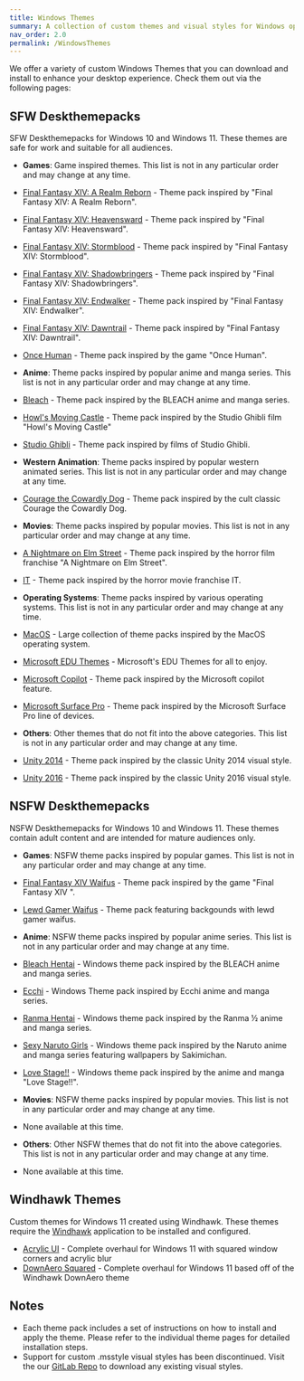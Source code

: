 ```yaml
---
title: Windows Themes
summary: A collection of custom themes and visual styles for Windows operating systems.
nav_order: 2.0
permalink: /WindowsThemes
---
```


We offer a variety of custom Windows Themes that you can download and install to enhance your desktop experience. Check them out via the following pages:

## SFW Deskthemepacks

SFW Deskthemepacks for Windows 10 and Windows 11. These themes are safe for work and suitable for all audiences.

- **Games**: Game inspired themes. This list is not in any particular order and may change at any time.

- [Final Fantasy XIV: A Realm Reborn](https://the-back-room.info/WindowsThemes/Deskthemepacks/FFXIVARealmReborn) - Theme pack inspired by "Final Fantasy XIV: A Realm Reborn".
- [Final Fantasy XIV: Heavensward](https://the-back-room.info/WindowsThemes/Deskthemepacks/FFXIVHeavensward) - Theme pack inspired by "Final Fantasy XIV: Heavensward".
- [Final Fantasy XIV: Stormblood](https://the-back-room.info/WindowsThemes/Deskthemepacks/FFXIVStormblood) - Theme pack inspired by "Final Fantasy XIV: Stormblood".
- [Final Fantasy XIV: Shadowbringers](https://the-back-room.info/WindowsThemes/Deskthemepacks/FFXIVShadowbringers) - Theme pack inspired by "Final Fantasy XIV: Shadowbringers".
- [Final Fantasy XIV: Endwalker](https://the-back-room.info/WindowsThemes/Deskthemepacks/FFXIVEW) - Theme pack inspired by "Final Fantasy XIV: Endwalker".
- [Final Fantasy XIV: Dawntrail](https://the-back-room.info/WindowsThemes/Deskthemepacks/FFXIVDawntrail) - Theme pack inspired by "Final Fantasy XIV: Dawntrail".
- [Once Human](https://the-back-room.info/WindowsThemes/Deskthemepacks/OnceHuman) - Theme pack inspired by the game "Once Human".

- **Anime**: Theme packs inspired by popular anime and manga series. This list is not in any particular order and may change at any time.
    
- [Bleach](https://the-back-room.info/WindowsThemes/Deskthemepacks/BLEACH) - Theme pack inspired by the BLEACH anime and manga series.
- [Howl's Moving Castle](https://the-back-room.info/WindowsThemes/Deskthemepacks/HowlsMovingCastle) - Theme pack inspired by the Studio Ghibli film "Howl's Moving Castle"
- [Studio Ghibli](https://the-back-room.info/WindowsThemes/Deskthemepacks/StudioGhibli) - Theme pack inspired by films of Studio Ghibli.

- **Western Animation**: Theme packs inspired by popular western animated series. This list is not in any particular order and may change at any time.

- [Courage the Cowardly Dog](https://the-back-room.info/WindowsThemes/Deskthemepacks/CourageTCD) - Theme pack inspired by the cult classic Courage the Cowardly Dog.

- **Movies**: Theme packs inspired by popular movies. This list is not in any particular order and may change at any time.

- [A Nightmare on Elm Street](https://the-back-room.info/WindowsThemes/Deskthemepacks/ANightmareOnElmStreet) - Theme pack inspired by the horror film franchise "A Nightmare on Elm Street".
- [IT](https://the-back-room.info/WindowsThemes/Deskthemepacks/IT) - Theme pack inspired by the horror movie franchise IT.

- **Operating Systems**: Theme packs inspired by various operating systems. This list is not in any particular order and may change at any time.

- [MacOS](https://the-back-room.info/WindowsThemes/Deskthemepacks/MacOS) - Large collection of theme packs inspired by the MacOS operating system.
- [Microsoft EDU Themes](https://the-back-room.info/WindowsThemes/Deskthemepacks/MicrosoftEDUThemes) - Microsoft's EDU Themes for all to enjoy.
- [Microsoft Copilot](https://the-back-room.info/WindowsThemes/Deskthemepacks/MicrosoftCopilot) - Theme pack inspired by the Microsoft copilot feature.
- [Microsoft Surface Pro](https://the-back-room.info/WindowsThemes/Deskthemepacks/MicrosoftSurfacePro) - Theme pack inspired by the Microsoft Surface Pro line of devices.

- **Others**: Other themes that do not fit into the above categories. This list is not in any particular order and may change at any time.

- [Unity 2014](https://the-back-room.info/WindowsThemes/Deskthemepacks/Unity2014) - Theme pack inspired by the classic Unity 2014 visual style.
- [Unity 2016](https://the-back-room.info/WindowsThemes/Deskthemepacks/Unity2016) - Theme pack inspired by the classic Unity 2016 visual style.


## NSFW Deskthemepacks

NSFW Deskthemepacks for Windows 10 and Windows 11. These themes contain adult content and are intended for mature audiences only.

- **Games**: NSFW theme packs inspired by popular games. This list is not in any particular order and may change at any time.

- [Final Fantasy XIV Waifus](https://the-back-room.info/WindowsThemes/Deskthemepacks/FinalFantasyXIVWaifus) - Theme pack inspired by the game "Final Fantasy XIV ".
- [Lewd Gamer Waifus](https://the-back-room.info/WindowsThemes/Deskthemepacks/LewdGamerWaifus) - Theme pack featuring backgounds with lewd gamer waifus.

- **Anime**: NSFW theme packs inspired by popular anime series. This list is not in any particular order and may change at any time.

- [Bleach Hentai](https://the-back-room.info/WindowsThemes/Deskthemepacks/BLEACHHentai) - Windows theme pack inspired by the BLEACH anime and manga series.
- [Ecchi](https://the-back-room.info/WindowsThemes/Deskthemepacks/Ecchi) - Windows Theme pack inspired by Ecchi anime and manga series.
- [Ranma Hentai](https://the-back-room.info/WindowsThemes/Deskthemepacks/RanmaHentai) - Windows theme pack inspired by the Ranma ½ anime and manga series.
- [Sexy Naruto Girls](https://the-back-room.info/WindowsThemes/Deskthemepacks/SexyNarutoGirls) - Windows theme pack inspired by the Naruto anime and manga series featuring wallpapers by Sakimichan.
- [Love Stage!!](https://the-back-room.info/WindowsThemes/Deskthemepacks/LoveStage) - Windows theme pack inspired by the anime and manga "Love Stage!!".

- **Movies**: NSFW theme packs inspired by popular movies. This list is not in any particular order and may change at any time.

- None available at this time.

- **Others**: Other NSFW themes that do not fit into the above categories. This list is not in any particular order and may change at any time.

- None available at this time.

## Windhawk Themes

Custom themes for Windows 11 created using Windhawk. These themes require the [Windhawk](https://windhawk.net) application to be installed and configured.

- [Acrylic UI](https://the-back-room.info/WindowsThemes/WindhawkThemes/AcrylicUI) - Complete overhaul for Windows 11 with squared window corners and acrylic blur
- [DownAero Squared](https://the-back-room.info/WindowsThemes/WindhawkThemes/DownAeroSquared) - Complete overhaul for Windows 11 based off of the Windhawk DownAero theme

## Notes

- Each theme pack includes a set of instructions on how to install and apply the theme. Please refer to the individual theme pages for detailed installation steps.
- Support for custom .msstyle visual styles has been discontinued. Visit the our [GitLab Repo](https://gitlab.com/the-back-room/) to download any existing visual styles.